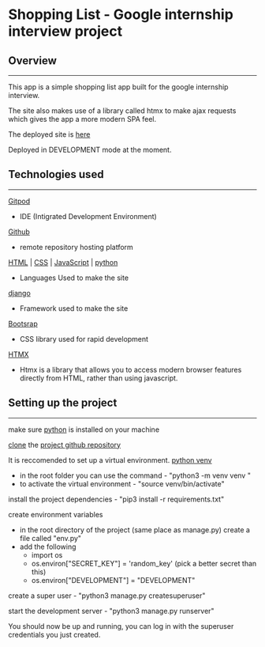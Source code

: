 # Shopping List - Google internship interview project 


## Overview
<hr>

This app is a simple shopping list app built for the google internship interview. 

The site also makes use of a library called htmx to make ajax requests which gives the app a more modern SPA feel.

The deployed site is [here](https://shopping-htmx-1258e9d70c6a.herokuapp.com/)

Deployed in DEVELOPMENT mode at the moment. 


## Technologies used
<hr>


[Gitpod](https://www.gitpod.io) 
- IDE (Intigrated Development Environment)

[Github](https://www.github.com)
- remote repository hosting platform

[HTML](https://developer.mozilla.org/en-US/docs/Web/HTML) | [CSS](https://developer.mozilla.org/en-US/docs/Web/CSS) | [JavaScript](https://developer.mozilla.org/en-US/docs/Web/JavaScript) |  [python](https://www.python.org/) 

- Languages Used to make the site

[django](https://www.djangoproject.com/)  

- Framework used to make the site

[Bootsrap](https://getbootstrap.com/docs/5.2/getting-started/introduction/)

- CSS library used for rapid development

[HTMX](https://htmx.org/docs/)

- Htmx is a library that allows you to access modern browser features directly from HTML, rather than using javascript.

## Setting up the project
<hr>

make sure [python](https://www.python.org/) is installed on your machine

[clone](https://docs.github.com/en/repositories/) the [project github repository](https://github.com/xiaoniuniu89/google-shopping-list)

It is reccomended to set up a virtual environment. [python venv](https://docs.python.org/3/library/venv.html)

- in the root folder you can use the command - "python3 -m venv venv " 
- to activate the virtual environment - "source venv/bin/activate" 

install the project dependencies - "pip3 install -r requirements.txt"

create environment variables
- in the root directory of the project (same place as manage.py) create a file called "env.py"
- add the following
    - import os
    - os.environ["SECRET_KEY"] = 'random_key' (pick a better secret than this)
    - os.environ["DEVELOPMENT"] = "DEVELOPMENT"

create a super user - "python3 manage.py createsuperuser"

start the development server - "python3 manage.py runserver"

You should now be up and running, you can log in with the superuser credentials you just created. 
